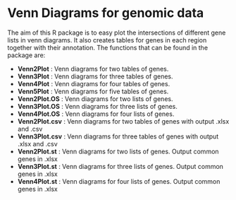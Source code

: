 # Venn Diagrams for genomic data

The aim of this R package is to easy plot the intersections of different gene lists in venn diagrams. It also creates tables for genes in each region together with their annotation. The functions that can be found in the package are:

- **Venn2Plot** : Venn diagrams for two tables of genes.
- **Venn3Plot** : Venn diagrams for three tables of genes.
- **Venn4Plot** : Venn diagrams for four tables of genes.
- **Venn5Plot** : Venn diagrams for five tables of genes.
- **Venn2Plot.OS** : Venn diagrams for two lists of genes.
- **Venn3Plot.OS** : Venn diagrams for three lists of genes.
- **Venn4Plot.OS** : Venn diagrams for four lists of genes.
- **Venn2Plot.csv** : Venn diagrams for two tables of genes with output .xlsx and .csv
- **Venn3Plot.csv** : Venn diagrams for three tables of genes with output .xlsx and .csv
- **Venn2Plot.st** : Venn diagrams for two lists of genes. Output common genes in .xlsx
- **Venn3Plot.st** : Venn diagrams for three lists of genes. Output common genes in .xlsx
- **Venn4Plot.st** : Venn diagrams for four lists of genes. Output common genes in .xlsx
